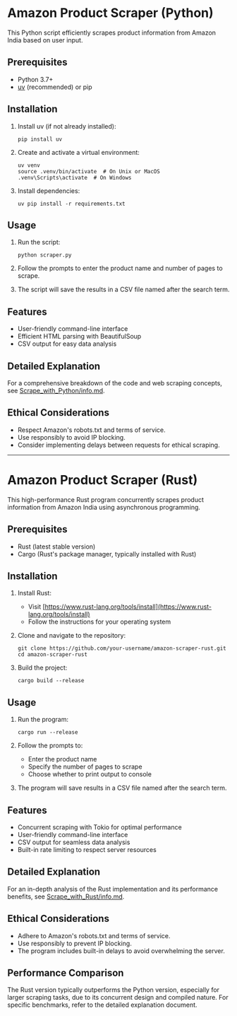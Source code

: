 # Amazon Product Scraper (Python)

This Python script efficiently scrapes product information from Amazon India based on user input.

## Prerequisites

- Python 3.7+
- [uv](https://github.com/astral-sh/uv) (recommended) or pip

## Installation

1. Install uv (if not already installed):
   ```
   pip install uv
   ```

2. Create and activate a virtual environment:
   ```
   uv venv
   source .venv/bin/activate  # On Unix or MacOS
   .venv\Scripts\activate  # On Windows
   ```

3. Install dependencies:
   ```
   uv pip install -r requirements.txt
   ```

## Usage

1. Run the script:
   ```
   python scraper.py
   ```

2. Follow the prompts to enter the product name and number of pages to scrape.

3. The script will save the results in a CSV file named after the search term.

## Features

- User-friendly command-line interface
- Efficient HTML parsing with BeautifulSoup
- CSV output for easy data analysis

## Detailed Explanation

For a comprehensive breakdown of the code and web scraping concepts, see [Scrape_with_Python/info.md](Scrape_with_Python/info.md).

## Ethical Considerations

- Respect Amazon's robots.txt and terms of service.
- Use responsibly to avoid IP blocking.
- Consider implementing delays between requests for ethical scraping.

---

# Amazon Product Scraper (Rust)

This high-performance Rust program concurrently scrapes product information from Amazon India using asynchronous programming.

## Prerequisites

- Rust (latest stable version)
- Cargo (Rust's package manager, typically installed with Rust)

## Installation

1. Install Rust:
   - Visit [https://www.rust-lang.org/tools/install](https://www.rust-lang.org/tools/install)
   - Follow the instructions for your operating system

2. Clone and navigate to the repository:
   ```
   git clone https://github.com/your-username/amazon-scraper-rust.git
   cd amazon-scraper-rust
   ```

3. Build the project:
   ```
   cargo build --release
   ```

## Usage

1. Run the program:
   ```
   cargo run --release
   ```

2. Follow the prompts to:
   - Enter the product name
   - Specify the number of pages to scrape
   - Choose whether to print output to console

3. The program will save results in a CSV file named after the search term.

## Features

- Concurrent scraping with Tokio for optimal performance
- User-friendly command-line interface
- CSV output for seamless data analysis
- Built-in rate limiting to respect server resources

## Detailed Explanation

For an in-depth analysis of the Rust implementation and its performance benefits, see [Scrape_with_Rust/info.md](Scrape_with_Rust/info.md).

## Ethical Considerations

- Adhere to Amazon's robots.txt and terms of service.
- Use responsibly to prevent IP blocking.
- The program includes built-in delays to avoid overwhelming the server.

## Performance Comparison

The Rust version typically outperforms the Python version, especially for larger scraping tasks, due to its concurrent design and compiled nature. For specific benchmarks, refer to the detailed explanation document.
